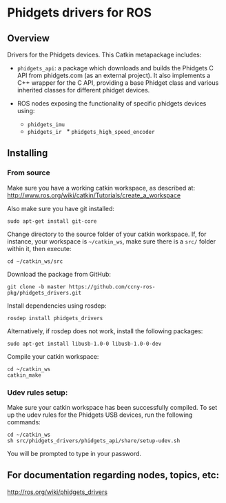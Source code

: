 Phidgets drivers for ROS
========================

Overview
---------------------------------------------

Drivers for the Phidgets devices. This Catkin metapackage includes:

 * `phidgets_api`: a package which downloads and builds the Phidgets C API from
   phidgets.com (as an external project). It also implements a C++ wrapper
   for the C API, providing a base Phidget class and various inherited classes
   for different phidget devices.

 * ROS nodes exposing the functionality of specific phidgets devices using: 
   * `phidgets_imu` 
   * `phidgets_ir`
   * `phidgets_high_speed_encoder`

Installing
---------------------------------------------

### From source ###

Make sure you have a working catkin workspace, as described at:
http://www.ros.org/wiki/catkin/Tutorials/create_a_workspace

Also make sure you have git installed:

    sudo apt-get install git-core

Change directory to the source folder of your catkin workspace.
If, for instance, your workspace is `~/catkin_ws`, make sure there is
a `src/` folder within it, then execute:

    cd ~/catkin_ws/src

Download the package from GitHub:

    git clone -b master https://github.com/ccny-ros-pkg/phidgets_drivers.git

Install dependencies using rosdep:

    rosdep install phidgets_drivers

Alternatively, if rosdep does not work, install the following packages:

    sudo apt-get install libusb-1.0-0 libusb-1.0-0-dev

Compile your catkin workspace:

    cd ~/catkin_ws
    catkin_make

### Udev rules setup: ###

Make sure your catkin workspace has been successfully compiled.
To set up the udev rules for the Phidgets USB devices, run the following commands:

    cd ~/catkin_ws
    sh src/phidgets_drivers/phidgets_api/share/setup-udev.sh

You will be prompted to type in your password.


For documentation regarding nodes, topics, etc:
---------------------------------------------

http://ros.org/wiki/phidgets_drivers
